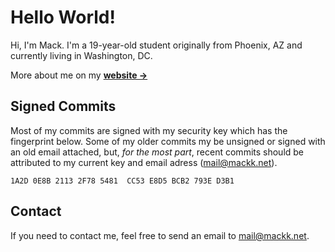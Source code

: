 # Hello World!

Hi, I'm Mack. I'm a 19-year-old student originally from Phoenix, AZ and currently living in Washington, DC.

More about me on my [**website →**](https://www.mackk.net)

## Signed Commits

Most of my commits are signed with my security key which has the fingerprint below. Some of my older commits my be unsigned or signed with an old email attached, but, *for the most part*, recent commits should be attributed to my current key and email adress (mail@mackk.net).

```
1A2D 0E8B 2113 2F78 5481  CC53 E8D5 BCB2 793E D3B1
```

## Contact

If you need to contact me, feel free to send an email to mail@mackk.net.

